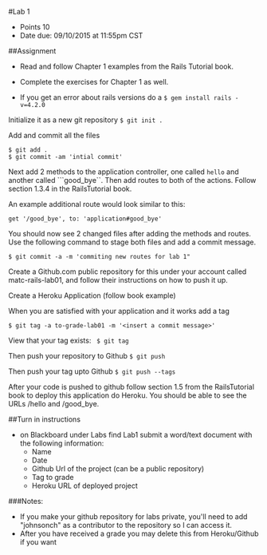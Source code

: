 #Lab 1
* Points 10
* Date due: 09/10/2015 at 11:55pm CST

##Assignment
* Read and follow Chapter 1 examples from the Rails Tutorial book.
* Complete the exercises for Chapter 1 as well.


* If you get an error about rails versions do a ```$ gem install rails -v=4.2.0```

Initialize it as a new git repository ```$ git init .```

Add and commit all the files 
```
$ git add .
$ git commit -am 'intial commit'
```

Next add 2 methods to the application controller, one called ```hello``` and another called ```good_bye``. Then add routes to both of the actions. Follow section 1.3.4 in the RailsTutorial book.

An example additional route would look similar to this:

```
get '/good_bye', to: 'application#good_bye'
```

You should now see 2 changed files after adding the methods and routes. Use the following command to stage both files and add a commit message.

```
$ git commit -a -m 'commiting new routes for lab 1"
```

Create a Github.com public repository for this under your account called matc-rails-lab01, and follow their instructions on how to push it up.

Create a Heroku Application (follow book example)

When you are satisfied with your application and it works add a tag 

```
$ git tag -a to-grade-lab01 -m '<insert a commit message>'
```

View that your tag exists: ``` $ git tag``` 

Then push your repository to Github ```$ git push```

Then push your tag upto Github ```$ git push --tags ```

After your code is pushed to github follow section 1.5 from the RailsTutorial book to deploy this application do Heroku. You should be able to see the URLs /hello and /good_bye.


##Turn in instructions
* on Blackboard under Labs find Lab1 submit a word/text document with the following information:
  * Name
  * Date
  * Github Url of the project (can be a public repository)
  * Tag to grade
  * Heroku URL of deployed project
  
###Notes:
* If you make your github repository for labs private, you'll need to add "johnsonch" as a contributor to the repository so I can access it.
* After you have received a grade you may delete this from Heroku/Github if you want
